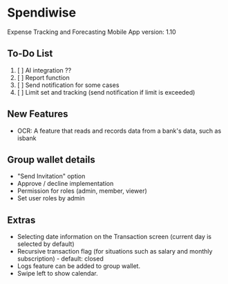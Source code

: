 # Spendiwise

Expense Tracking and Forecasting Mobile App
version: 1.10

## To-Do List
1. [ ] AI integration ?? 
2. [ ] Report function
3. [ ] Send notification for some cases
4. [ ] Limit set and tracking (send notification if limit is exceeded)

## New Features
- OCR: A feature that reads and records data from a bank's data, such as isbank

## Group wallet details
- "Send Invitation" option
- Approve / decline implementation
- Permission for roles (admin, member, viewer)
- Set user roles by admin

## Extras
- Selecting date information on the Transaction screen (current day is selected by default)
- Recursive transaction flag (for situations such as salary and monthly subscription) - default: closed
- Logs feature can be added to group wallet.
- Swipe left to show calendar.